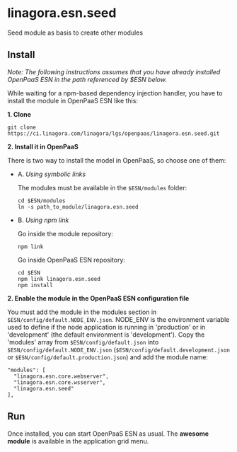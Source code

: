 # linagora.esn.seed

Seed module as basis to create other modules

## Install

*Note: The following instructions assumes that you have already installed OpenPaaS ESN in the path referenced by $ESN below.*

While waiting for a npm-based dependency injection handler, you have to install the module in OpenPaaS ESN like this:

**1. Clone**

```
git clone https://ci.linagora.com/linagora/lgs/openpaas/linagora.esn.seed.git
```

**2. Install it in OpenPaaS**

There is two way to install the model in OpenPaaS, so choose one of them:

- A. _Using symbolic links_

  The modules must be available in the `$ESN/modules` folder:

  ```
  cd $ESN/modules
  ln -s path_to_module/linagora.esn.seed
  ```
- B. _Using npm link_

  Go inside the module repository:
  
  ```
  npm link
  ```
  
  Go inside OpenPaaS ESN repository:
  
  ```
  cd $ESN
  npm link linagora.esn.seed
  npm install
  ```

**2. Enable the module in the OpenPaaS ESN configuration file**

You must add the module in the modules section in `$ESN/config/default.NODE_ENV.json`. NODE_ENV is the environment variable used to define if the node application is running in 'production' or in 'development' (the default environment is 'development').
Copy the 'modules' array from `$ESN/config/default.json` into `$ESN/config/default.NODE_ENV.json` (`$ESN/config/default.development.json` or `$ESN/config/default.production.json`) and add the module name:

```
"modules": [
  "linagora.esn.core.webserver",
  "linagora.esn.core.wsserver",
  "linagora.esn.seed"
],
```

## Run

Once installed, you can start OpenPaaS ESN as usual. The **awesome module** is available in the application grid menu.

